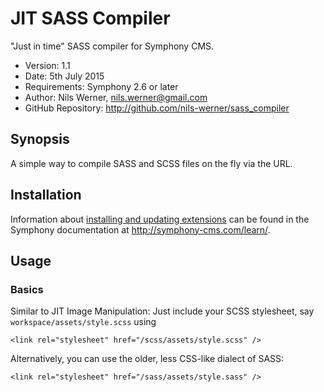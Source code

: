 # JIT SASS Compiler #

"Just in time" SASS compiler for Symphony CMS.

- Version: 1.1
- Date: 5th July 2015
- Requirements: Symphony 2.6 or later
- Author: Nils Werner, nils.werner@gmail.com
- GitHub Repository: <http://github.com/nils-werner/sass_compiler>

## Synopsis

A simple way to compile SASS and SCSS files on the fly via the URL.

## Installation

Information about [installing and updating extensions](http://symphony-cms.com/learn/tasks/view/install-an-extension/) can be found in the Symphony documentation at <http://symphony-cms.com/learn/>.

## Usage

### Basics

Similar to JIT Image Manipulation: Just include your SCSS stylesheet, say `workspace/assets/style.scss` using

	<link rel="stylesheet" href="/scss/assets/style.scss" />

Alternatively, you can use the older, less CSS-like dialect of SASS:

	<link rel="stylesheet" href="/sass/assets/style.sass" />

